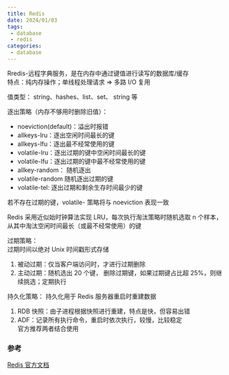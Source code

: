 ```yaml
---
title: Redis
date: 2024/01/03
tags:
 - database
 - redis
categories:
 - database
---
```


Rredis-远程字典服务，是在内存中通过键值进行读写的数据库/缓存<br />
特点：纯内存操作；单线程处理请求 => 多路 I/O 复用

值类型： string、hashes、list、set、 string 等

逐出策略（内存不够用时删除旧值）：
- noeviction(default)：溢出时报错
- allkeys-lru：逐出空闲时间最长的键
- allkeys-lfu：逐出最不经常使用的键
- volatile-lru：逐出过期的键中空闲时间最长的键
- volatile-lfu：逐出过期的键中最不经常使用的键
- allkey-random： 随机逐出
- volatile-random 随机逐出过期的键
- volatile-tel: 逐出过期和剩余生存时间最少的键

若不存在过期的键，volatile- 策略将与 noeviction 表现一致

Redis 采用近似始时钟算法实现 LRU，每次执行淘汰策略时随机选取 n 个样本， 从其中淘汰空闲时间最长（或最不经常使用）的键

过期策略：<br />
过期时间以绝对 Unix 时间戳形式存储
1. 被动过期：仅当客户端访问时，才进行过期删除
2. 主动过期：随机选出 20 个键， 删除过期键，如果过期键占比超 25%，则继续挑选；定期执行

持久化策略：
持久化用于 Redis 服务器重启时重建数据
1. RDB 快照：由子进程根据快照进行重建，特点是快，但容易出错
2. ADF：记录所有执行命令，重启时依次执行，较慢，比较稳定<br />
官方推荐两者结合使用

### 参考
[Redis 官方文档](https://redis.io/docs/)